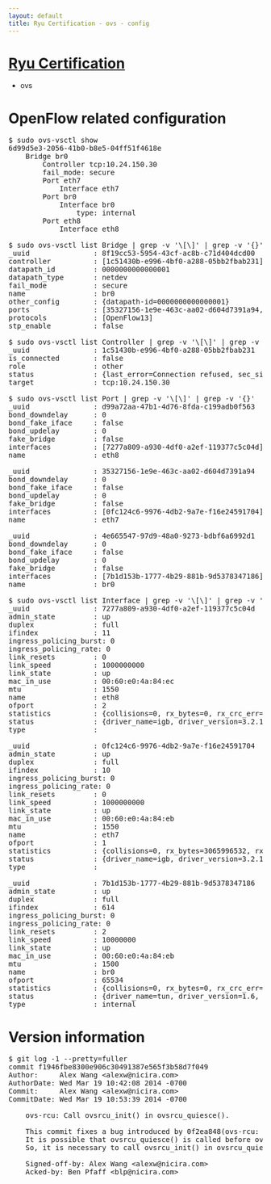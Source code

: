 ```yaml
---
layout: default
title: Ryu Certification - ovs - config
---
```

# [Ryu Certification](http://osrg.github.io/ryu/certification.html)
* ovs 

# OpenFlow related configuration
<pre>
$ sudo ovs-vsctl show
6d99d5e3-2056-41b0-b8e5-04ff51f4618e
    Bridge br0
        Controller tcp:10.24.150.30
        fail_mode: secure
        Port eth7
            Interface eth7
        Port br0
            Interface br0
                type: internal
        Port eth8
            Interface eth8

$ sudo ovs-vsctl list Bridge | grep -v '\[\]' | grep -v '{}'
_uuid               : 8f19cc53-5954-43cf-ac8b-c71d404dcd00
controller          : [1c51430b-e996-4bf0-a288-05bb2fbab231]
datapath_id         : 0000000000000001
datapath_type       : netdev
fail_mode           : secure
name                : br0
other_config        : {datapath-id=0000000000000001}
ports               : [35327156-1e9e-463c-aa02-d604d7391a94, 4e665547-97d9-48a0-9273-bdbf6a6992d1, d99a72aa-47b1-4d76-8fda-c199adb0f563]
protocols           : [OpenFlow13]
stp_enable          : false

$ sudo ovs-vsctl list Controller | grep -v '\[\]' | grep -v '{}'
_uuid               : 1c51430b-e996-4bf0-a288-05bb2fbab231
is_connected        : false
role                : other
status              : {last_error=Connection refused, sec_since_connect=382, sec_since_disconnect=1, state=BACKOFF}
target              : tcp:10.24.150.30

$ sudo ovs-vsctl list Port | grep -v '\[\]' | grep -v '{}'
_uuid               : d99a72aa-47b1-4d76-8fda-c199adb0f563
bond_downdelay      : 0
bond_fake_iface     : false
bond_updelay        : 0
fake_bridge         : false
interfaces          : [7277a809-a930-4df0-a2ef-119377c5c04d]
name                : eth8

_uuid               : 35327156-1e9e-463c-aa02-d604d7391a94
bond_downdelay      : 0
bond_fake_iface     : false
bond_updelay        : 0
fake_bridge         : false
interfaces          : [0fc124c6-9976-4db2-9a7e-f16e24591704]
name                : eth7

_uuid               : 4e665547-97d9-48a0-9273-bdbf6a6992d1
bond_downdelay      : 0
bond_fake_iface     : false
bond_updelay        : 0
fake_bridge         : false
interfaces          : [7b1d153b-1777-4b29-881b-9d5378347186]
name                : br0

$ sudo ovs-vsctl list Interface | grep -v '\[\]' | grep -v '{}'
_uuid               : 7277a809-a930-4df0-a2ef-119377c5c04d
admin_state         : up
duplex              : full
ifindex             : 11
ingress_policing_burst: 0
ingress_policing_rate: 0
link_resets         : 0
link_speed          : 1000000000
link_state          : up
mac_in_use          : 00:60:e0:4a:84:ec
mtu                 : 1550
name                : eth8
ofport              : 2
statistics          : {collisions=0, rx_bytes=0, rx_crc_err=0, rx_dropped=0, rx_errors=0, rx_frame_err=0, rx_over_err=0, rx_packets=0, tx_bytes=4521014, tx_dropped=0, tx_errors=0, tx_packets=48211}
status              : {driver_name=igb, driver_version=3.2.10-k, firmware_version=3.10-0}
type                : 

_uuid               : 0fc124c6-9976-4db2-9a7e-f16e24591704
admin_state         : up
duplex              : full
ifindex             : 10
ingress_policing_burst: 0
ingress_policing_rate: 0
link_resets         : 0
link_speed          : 1000000000
link_state          : up
mac_in_use          : 00:60:e0:4a:84:eb
mtu                 : 1550
name                : eth7
ofport              : 1
statistics          : {collisions=0, rx_bytes=3065996532, rx_crc_err=0, rx_dropped=0, rx_errors=0, rx_frame_err=0, rx_over_err=0, rx_packets=72662962, tx_bytes=0, tx_dropped=0, tx_errors=0, tx_packets=0}
status              : {driver_name=igb, driver_version=3.2.10-k, firmware_version=3.10-0}
type                : 

_uuid               : 7b1d153b-1777-4b29-881b-9d5378347186
admin_state         : up
duplex              : full
ifindex             : 614
ingress_policing_burst: 0
ingress_policing_rate: 0
link_resets         : 2
link_speed          : 10000000
link_state          : up
mac_in_use          : 00:60:e0:4a:84:eb
mtu                 : 1500
name                : br0
ofport              : 65534
statistics          : {collisions=0, rx_bytes=0, rx_crc_err=0, rx_dropped=0, rx_errors=0, rx_frame_err=0, rx_over_err=0, rx_packets=0, tx_bytes=0, tx_dropped=0, tx_errors=0, tx_packets=0}
status              : {driver_name=tun, driver_version=1.6, firmware_version=N/A}
type                : internal
</pre>

# Version information
<pre>
$ git log -1 --pretty=fuller
commit f1946fbe8300e906c30491387e565f3b58d7f049
Author:     Alex Wang &lt;alexw@nicira.com&gt;
AuthorDate: Wed Mar 19 10:42:08 2014 -0700
Commit:     Alex Wang &lt;alexw@nicira.com&gt;
CommitDate: Wed Mar 19 10:53:39 2014 -0700

    ovs-rcu: Call ovsrcu_init() in ovsrcu_quiesce().
    
    This commit fixes a bug introduced by 0f2ea848(ovs-rcu: New library.).
    It is possible that ovsrcu_quiesce() is called before ovsrcu_init().
    So, it is necessary to call ovsrcu_init() in ovsrcu_quiesce().
    
    Signed-off-by: Alex Wang &lt;alexw@nicira.com&gt;
    Acked-by: Ben Pfaff &lt;blp@nicira.com&gt;
</pre>
